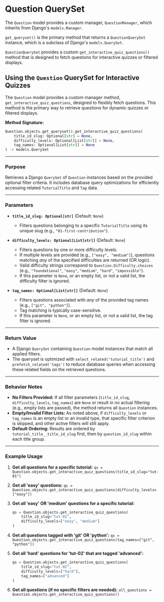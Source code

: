 # Question QuerySet

The `Question` model provides a custom manager, `QuestionManager`, which inherits from Django's `models.Manager`.

`get_queryset()` is the primary method that returns a `QuestionQuerySet` instance, which is a subclass of Django's `models.QuerySet`.

`QuestionQuerySet` provides a custom `get_interactive_quiz_questions()` method that is designed to fetch questions for interactive quizzes or filtered displays.

## Using the `Question` QuerySet for Interactive Quizzes

The `Question` model provides a custom manager method, `get_interactive_quiz_questions`, designed to flexibly fetch questions. This method is the primary way to retrieve questions for dynamic quizzes or filtered displays.

**Method Signature:**

```python
Question.objects.get_queryset().get_interactive_quiz_questions(
    title_id_slug: Optional[str] = None,
    difficulty_levels: Optional[List[str]] = None,
    tag_names: Optional[List[str]] = None
) -> models.QuerySet
```

---

### Purpose

Retrieves a Django `QuerySet` of `Question` instances based on the provided optional filter criteria. It includes database query optimizations for efficiently accessing related `TutorialTitle` and `Tag` data.

---

### Parameters

* **`title_id_slug: Optional[str]`** (Default: `None`)
  * Filters questions belonging to a specific `TutorialTitle` using its unique slug (e.g., ``"01-first-contribution"``).

* **`difficulty_levels: Optional[List[str]]`** (Default: `None`)
  * Filters questions by one or more difficulty levels.
  * If multiple levels are provided (e.g., `["easy", "medium"]`), questions matching *any* of the specified difficulties are returned (OR logic).
  * Valid difficulty strings correspond to `Question.Difficulty.choices` (e.g., `"foundational"`, `"easy"`, `"medium"`, `"hard"`, `"impossible"`).
  * If this parameter is `None`, or an empty list, or not a valid list, the difficulty filter is ignored.

* **`tag_names: Optional[List[str]]`** (Default: `None`)
  * Filters questions associated with *any* of the provided tag names (e.g., `["git", "python"]`).
  * Tag matching is typically case-sensitive.
  * If this parameter is `None`, or an empty list, or not a valid list, the tag filter is ignored.

---

### Return Value

* A Django `QuerySet` containing `Question` model instances that match all applied filters.
* The queryset is optimized with `select_related('tutorial_title')` and `prefetch_related('tags')` to reduce database queries when accessing these related fields on the retrieved questions.

---

### Behavior Notes

* **No Filters Provided:** If all filter parameters (`title_id_slug`, `difficulty_levels`, `tag_names`) are `None` or result in no actual filtering (e.g., empty lists are passed), the method returns all `Question` instances.
* **Empty/Invalid Filter Lists:** As noted above, if `difficulty_levels` or `tag_names` is an empty list or an invalid type, that specific filter criterion is skipped, and other active filters will still apply.
* **Default Ordering:** Results are ordered by `tutorial_title__title_id_slug` first, then by `question_id_slug` within each title group.

---

### Example Usage

1. **Get all questions for a specific tutorial:**
    `qs = Question.objects.get_interactive_quiz_questions(title_id_slug="tut-01")`

2. **Get all 'easy' questions:**
    `qs = Question.objects.get_interactive_quiz_questions(difficulty_levels=["easy"])`

3. **Get all 'easy' OR 'medium' questions for a specific tutorial:**

    ```python
    qs = Question.objects.get_interactive_quiz_questions(
        title_id_slug="tut-01",
        difficulty_levels=["easy", "medium"]
    )
    ```

4. **Get all questions tagged with 'git' OR 'python':**
    `qs = Question.objects.get_interactive_quiz_questions(tag_names=["git", "python"])`

5. **Get all 'hard' questions for 'tut-02' that are tagged 'advanced':**

    ```python
    qs = Question.objects.get_interactive_quiz_questions(
        title_id_slug="tut-02",
        difficulty_levels=["hard"],
        tag_names=["advanced"]
    )
    ```

6. **Get all questions (if no specific filters are needed):**
    `all_questions = Question.objects.get_interactive_quiz_questions()`
